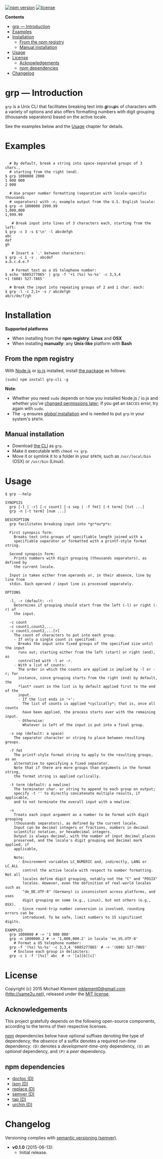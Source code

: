 [![npm version](https://img.shields.io/npm/v/grp-cli.svg)](https://npmjs.com/package/grp-cli) [![license](https://img.shields.io/npm/l/grp-cli.svg)](https://github.com/mklement0/grp-cli/blob/master/LICENSE.md)

<!-- START doctoc generated TOC please keep comment here to allow auto update -->
<!-- DON'T EDIT THIS SECTION, INSTEAD RE-RUN doctoc TO UPDATE -->

**Contents**

- [grp &mdash; Introduction](#grp-&mdash-introduction)
- [Examples](#examples)
- [Installation](#installation)
  - [From the npm registry](#from-the-npm-registry)
  - [Manual installation](#manual-installation)
- [Usage](#usage)
- [License](#license)
  - [Acknowledgements](#acknowledgements)
  - [npm dependencies](#npm-dependencies)
- [Changelog](#changelog)

<!-- END doctoc generated TOC please keep comment here to allow auto update -->

# grp &mdash; Introduction

`grp` is a Unix CLI that facilitates breaking text into ***g***rou***p***s of characters with a variety of options
and also offers formatting numbers with digit grouping (thousands separators) based on the active locale.

See the examples below and the [Usage](#usage) chapter for details.

# Examples

```shell

  # By default, break a string into space-separated groups of 3 chars.,
  # starting from the right (end).
$ grp 1000000 2000
1 000 000 
2 000

  # Use proper number formatting (separation with locale-specific thousands
  # separators) with -n; example output from the U.S. English locale:
$ grp -n 1000000 1999.99
1,000,000
1,999.99
  
   # Break input into lines of 3 characters each, starting from the left:
$ grp -c 3 -s $'\n' -l abcdefgh
abc
def
gh

   # Insert a '.' between characters:
$ grp -c 1 -s . abcdef
a.b.c.d.e.f

   # Format text as a US telephone number:
$ echo '6085277865' | grp -f '+1 (%s) %s-%s' -c 3,3,4 
+1 (608) 527-7865'

  # Break the input into repeating groups of 2 and 1 char. each:
$ grp -l -c 2,1+ -s / abcdefgh
ab/c/de/f/gh

```

# Installation

**Supported platforms**

* When installing from the **npm registry**: **Linux** and **OSX**
* When installing **manually**: any **Unix-like** platform with **Bash** 

## From the npm registry

With [Node.js](http://nodejs.org/) or [io.js](https://iojs.org/) installed, install [the package](https://www.npmjs.com/package/grp-cli) as follows:

    [sudo] npm install grp-cli -g

**Note**:

* Whether you need `sudo` depends on how you installed Node.js / io.js and whether you've [changed permissions later](https://docs.npmjs.com/getting-started/fixing-npm-permissions); if you get an `EACCES` error, try again with `sudo`.
* The `-g` ensures [_global_ installation](https://docs.npmjs.com/getting-started/installing-npm-packages-globally) and is needed to put `grp` in your system's `$PATH`.

## Manual installation

* Download [the CLI](https://raw.githubusercontent.com/mklement0/grp-cli/stable/bin/grp) as `grp`.
* Make it executable with `chmod +x grp`.
* Move it or symlink it to a folder in your `$PATH`, such as `/usr/local/bin` (OSX) or `/usr/bin` (Linux).

# Usage

<!-- DO NOT EDIT THE FENCED CODE BLOCK and RETAIN THIS COMMENT: The fenced code block below is updated by `make update-readme/release` with CLI usage information. -->

```
$ grp --help

SYNOPSIS
  grp [-l | -r] [-c count] [-s sep | -f fmt] [-t term] [txt ...]
  grp -n [-t term] [num ...]

DESCRIPTION
  grp facilitates breaking input into *gr*ou*p*s:

  First synopsis form:
    Breaks text into groups of specifiable length joined with a 
    specifiable separator or formatted with a printf-style format string.
  
  Second synopsis form:
    Prints numbers with digit grouping (thousands separators), as defined by
    the current locale.

  Input is taken either from operands or, in their absence, line by line from
  stdin. Each operand / input line is processed separately.

OPTIONS

  -l, -r (default: -r)
    Determines if grouping should start from the left (-l) or right (-r) of
    the input.

  -c count
  -c count1,count2,...
  -c count1,count2,...[+]
    The count of characters to put into each group.
    - If only a single count is specified:
      Breaks the input into fixed groups of the specified size until the input
      runs out; starting either from the left (start) or right (end), as
      controlled with -l or -r.
    - With a list of counts:
      The order in which the counts are applied is implied by -l or -r; for 
      instance, since grouping starts from the right (end) by default, the
      *last* count in the list is by default applied first to the end of the
      input.
      - If the list ends in '+':
        The list of counts is applied *cyclically*; that is, once all counts
        have been applied, the process starts over with the remaining input.
      - Otherwise:
        Whatever is left of the input is put into a final group.

  -s sep (default: a space)
    The separator character or string to place between resulting groups.

  -f fmt
    The printf-style format string to apply to the resulting groups, as an 
    alternative to specifying a fixed separator.
    Note that if there are more groups than arguments in the format string,
    the format string is applied cyclically.

  -t term (default: a newline)
    The terminator char. or string to append to each group on output;
    specify -t '' to directly concatenate multiple results, if applicable,
    and to not terminate the overall input with a newline.

  -n
    Treats each input argument as a number to be format with digit grouping
    (thousands separators), as defined by the current locale.
    Input can be decimal integers or fractions, numbers in decimal
    scientific notation, or hexadecimal integers.
    Output is always decimal, with the number of input decimal places
    preserved, and the locale's digit grouping and decimal mark applied, if
    applicable,

    Note:
      - Environment variables LC_NUMERIC and, indirectly, LANG or LC_ALL
        control the active locale with respect to number formatting. Not all
        locales define digit grouping, notably not the "C" and "POSIX"
        locales. However, even the definition of real-world locales such as
        "de_DE.UTF-8" (Germany) is inconsistent across platforms, and uses
        digit grouping on some (e.g., Linux), but not others (e.g., OSX).
      - Since round-trip number conversion is involved, rounding errors can be
        introduced. To be safe, limit numbers to 15 significant digits.

EXAMPLES
  grp 1000000 # -> '1 000 000'
  grp -n 1000000.2 # -> '1,000,000.2' in locale 'en_US.UTF-8'
    # Format a US telephone number:
  grp -f '(%s) %s-%s' -c 3,3,4 '6085277865' # -> '(608) 527-7865'
    # Enclose each group in delimiters:
  grp -c 1 -f '[%s]' abc  # -> '[a][b][c]'
```

<!-- DO NOT EDIT THE NEXT CHAPTER and RETAIN THIS COMMENT: The next chapter is updated by `make update-readme/release` with the contents of 'LICENSE.md'. ALSO, LEAVE AT LEAST 1 BLANK LINE AFTER THIS COMMENT. -->

# License

Copyright (c) 2015 Michael Klement <mklement0@gmail.com> (http://same2u.net), released under the [MIT license](https://spdx.org/licenses/MIT#licenseText).

## Acknowledgements

This project gratefully depends on the following open-source components, according to the terms of their respective licenses.

[npm](https://www.npmjs.com/) dependencies below have optional suffixes denoting the type of dependency; the *absence* of a suffix denotes a required *run-time* dependency: `(D)` denotes a *development-time-only* dependency, `(O)` an *optional* dependency, and `(P)` a *peer* dependency.

<!-- DO NOT EDIT THE NEXT CHAPTER and RETAIN THIS COMMENT: The next chapter is updated by `make update-readme/release` with the dependencies from 'package.json'. ALSO, LEAVE AT LEAST 1 BLANK LINE AFTER THIS COMMENT. -->

## npm dependencies

* [doctoc (D)](https://github.com/thlorenz/doctoc)
* [json (D)](https://github.com/trentm/json)
* [replace (D)](https://github.com/harthur/replace)
* [semver (D)](https://github.com/npm/node-semver#readme)
* [tap (D)](https://github.com/isaacs/node-tap)
* [urchin (D)](https://github.com/tlevine/urchin)

<!-- DO NOT EDIT THE NEXT CHAPTER and RETAIN THIS COMMENT: The next chapter is updated by `make update-readme/release` with the contents of 'CHANGELOG.md'. ALSO, LEAVE AT LEAST 1 BLANK LINE AFTER THIS COMMENT. -->

# Changelog

Versioning complies with [semantic versioning (semver)](http://semver.org/).

<!-- NOTE: An entry template for a new version is automatically added each time `make version` is called. Fill in changes afterwards. -->

* **v0.1.0** (2015-06-13):
  * Initial release.
